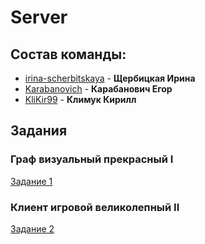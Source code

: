 # Server

## Состав команды:
* [irina-scherbitskaya](https://github.com/irina-scherbitskaya) -
**Щербицкая Ирина**
* [Karabanovich](https://github.com/Karabanovich) -
**Карабанович Егор**
* [KliKir99](https://github.com/KliKir99) -
**Климук Кирилл**

## Задания

### Граф визуальный прекрасный I
[Задание 1](tasks/task_1.md)

### Клиент игровой великолепный II
[Задание 2](tasks/task_2.md)
